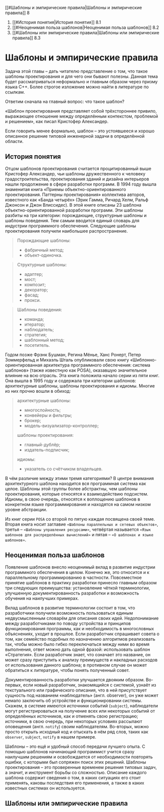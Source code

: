 
[[#Шаблоны и эмпирические правила|Шаблоны и эмпирические правила]] 8
1. [[#История понятия|История понятия]] 8.1
2. [[#Неоценимая польза шаблонов|Неоценимая польза шаблонов]] 8.2
3. [[#Шаблоны или эмпирические правила|Шаблоны или эмпирические правила]] 8.3


# Шаблоны и эмпирические правила

Задача этой главы – дать читателю представление о том, что такое шаблоны проектирования и для чего они бывают полезны. Данная тема будет рассматриваться неформально и главным образом через призму языка C++. Более строгое изложение можно найти в литературе по ссылкам.

Ответим сначала на главный вопрос: что такое шаблон?

«Шаблон проектирования представляет собой трёхстороннее привило, выражающее отношение между определённым контекстом, проблемой и решением», как писал Кристофер Александер.

Если говорить менее формально, шаблон – это устоявшееся и хорошо описанное решение типовой инженерной задачи в определённой области.

## История понятия

Отцом шаблонов проектирования считается процитированный выше Кристофер Александер, чьи шаблоны дружественного к человеку градостроительства, проектирования зданий и дизайна интерьеров нашли продолжение в сфере разработки программ. В 1994 году вышла знаменитая книга «Приемы объектно-ориентированного проектирования. Паттерны проектирования» коллектива авторов, известного как «Банда четырёх» (Эрик Гамма, Ричард Хелм, Ральф Джонсон и Джон Влиссидес). В этой книге описаны 23 шаблона объектно-ориентированной разработки программ. Эти шаблоны разбиты на три категории: порождающие, структурные шаблоны и шаблоны поведения. Тем самым вводится единый словарь для индустрии программного обеспечения. Следующие шаблоны проектирования получили наибольшее распространение.

> Порождающие шаблоны:
>  * фабричный метод;
>  * объект-одиночка.

> Структурные шаблоны:
> * адаптер;
> * мост;
> * композит;
> * декоратор;
> * фасад;
> * прокси.

> Шаблоны поведения:
> * команда;
> * итератор;
> * наблюдатель;
> * стратегия;
> * шаблонный метод;
> * посетитель.

Годом позже Фрэнк Бушман, Регина Мёнье, Ханс Ронерт, Петер Зоммерфельд и Михаэль Шталь опубликовали свою книгу «Шиблонно-ориентированная архитектура программного обеспечения: система шаблонов» (также известную как POSA), оказавшую значительное влияние на всю отрасль. Эта книга положила начало серии из пяти книг. Она вышла в 1995 году и содержала три категории шаблонов: архитектурные шаблоны, шаблоны проектирования и идиомы. Многие из них прочно вошли в обиход:

> архитектурные шаблоны:
> * многослойность;
> * конвейеры и фильтры;
> * брокер;
> * модель-визуализатор-контроллер;
>
> шаблоны проектирования:
> * главный-дублёр;
> * издатель-подписчик;
>
> идиомы:
> * указатель со счётчиком владельцев.

В чём различие между этими тремя категориями? В центре внимания архитектурного шаблона находится вся программная система как целое. Шаблоны этой группы более абстрактны, чем шаблоны проектирования, которые относятся к взаимодействию подсистем. Идиомы, в свою очередь, относятся к воплощению шаблонов в конкретном языке программирования и находятся на самом низком уровне абстракции.

Из книг серии `POSA` со второй по пятую каждая посвящена своей теме. Вторая книга носит заглавие `«Шаблоны параллельных и сетевых объектов»`, третья – `«Шаблоны управления ресурсами»`, четвёртая называется `«Язык шаблонов для распределённых вычислений»` и пятая – `«О шаблонах и языке шаблонов»`.

## Неоценимая польза шаблонов

Появление шаблонов внесло неоценимый вклад в развитие индустрии программного обеспечения в целом. Конечно же, это относится и к параллельному программированию в частности. Повсеместное принятие шаблонов в практику разработки принесло главным образом три следующих преимущества: установление чёткой терминологии, улучшенную документированность разработки и возможность обучения на наилучших примерах.

Вклад шаблонов в развитие терминологии состоит в том, что разработчики получили возможность пользоваться единым недвусмысленным словарём для описания своих идей. Недопонимание между разработчиками по поводу устройства и принципов функционирования программы, как и необходимость в многословных объяснениях, уходит в прошлое. Если разработчик спрашивает совета о том, как семейство подобных по назначению алгоритмов реализовать так, чтобы можно было гибко переключаться между ними во время выполнения, ответ можно дать одной фразой: использовать шаблон «Стратегия». Если разработчик знает, что означает это название, он может сразу приступить к анализу преимуществ и накладных расходов от использования данного шаблона; в противном случае он может обратиться к литературе, чтобы понять полученный совет.

Документированность разработки улучшается двояким образом. Во-первых, если новый разработчик, знакомящийся с системой, узнаёт из текс­туального или графического описания, что в ней присутствует сущность под названием «наблюдатель» (англ. observer), он уже может немало заключить об устройстве и функционировании системы. Скажем, в системе имеются источники событий (`subject`), наблюдатели могут регистрироваться на получение всех или некоторых событий от определённых источников, как и отменять свою регистрацию; источники, в свою очередь, при некоторых условиях рассылают оповещения (англ. `notify`) своим наблюдателям. Во-вторых, можно просто открыть исходный код и отыскать в нём ряд слов, таких как `observer`, `subject`, `notify` в нашем примере.

Шаблоны – это ещё и удобный способ передачи лучшего опыта. С помощью шаблонов начинающий программист учится сразу наилучшим решениям и освобождается от необходимости повторять ошибки, с которыми был сопряжен поиск этих решений. Шаблоны проектирования – это проверенные временем решения типовых задач, а значит, и инструмент борьбы со сложностью. Описание каждого шаблона содержит сведения о том, в каких ситуациях его стоит применять, каковы последствия его применения, а также в каких известных системах он используется.

## Шаблоны или эмпирические правила



















